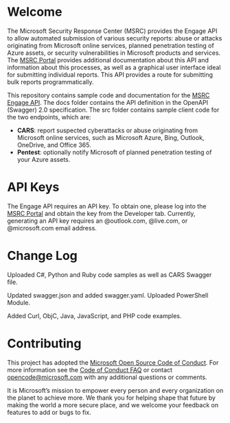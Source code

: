 

# Welcome
The Microsoft Security Response Center (MSRC) provides the Engage API to allow automated submission of various security reports: abuse or attacks originating from Microsoft online services, planned penetration testing of Azure assets, or security vulnerabilities in Microsoft products and services. The [MSRC Portal](https://portal.msrc.microsoft.com/en-us/engage) provides additional documentation about this API and information about this processes, as well as a graphical user interface ideal for submitting individual reports. This API provides a route for submitting bulk reports programmatically.

This repository contains sample code and documentation for the [MSRC 
Engage API](https://portal.msrc.microsoft.com/en-us/developer). The docs folder contains the API definition in the OpenAPI (Swagger) 2.0 specification. The src folder contains sample client code for the two endpoints, which are:

- **CARS**: report suspected cyberattacks or abuse originating from Microsoft online services, such as Microsoft Azure, Bing, Outlook, OneDrive, and Office 365.
- **Pentest**: optionally notify Microsoft of planned penetration testing of your Azure assets.

# API Keys
The Engage API requires an API key. To obtain one, please log into the [MSRC Portal](https://portal.msrc.microsoft.com/) and obtain the key from the Developer tab. Currently, generating an API key requires an @outlook.com, @live.com, or @microsoft.com email address.

# Change Log
Uploaded C#, Python and Ruby code samples as well as CARS Swagger file.

Updated swagger.json and added swagger.yaml.  Uploaded PowerShell Module.

Added Curl, ObjC, Java, JavaScript, and PHP code examples.

# Contributing
This project has adopted the [Microsoft Open Source Code of Conduct](https://opensource.microsoft.com/codeofconduct/).
For more information see the [Code of Conduct FAQ](https://opensource.microsoft.com/codeofconduct/faq/) or
contact [opencode@microsoft.com](mailto:opencode@microsoft.com) with any additional questions or comments.

It is Microsoft’s mission to empower every person and every organization on the planet to achieve more. We thank you for helping shape that future by making the world a more secure place, and we welcome your feedback on features to add or bugs to fix.
